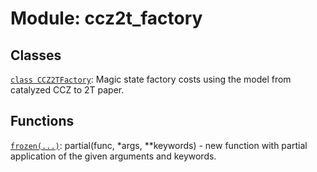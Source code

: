 # Module: ccz2t_factory






## Classes

[`class CCZ2TFactory`](../../qualtran/surface_code/CCZ2TFactory.md): Magic state factory costs using the model from catalyzed CCZ to 2T paper.

## Functions

[`frozen(...)`](../../qualtran/drawing/musical_score/frozen.md): partial(func, *args, **keywords) - new function with partial application of the given arguments and keywords.


